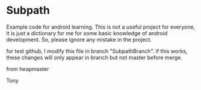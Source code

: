 # Subpath
Example code for android learning.
This is not a useful project for everyone, it is just a dictionary for me for some basic knowledge of android development.
So, please ignore any mistake in the project.

for test github, I modify this file in branch "SubpathBranch". 
if this works, these changes will only appear in branch but not master before merge.

from heapmaster

Tony
